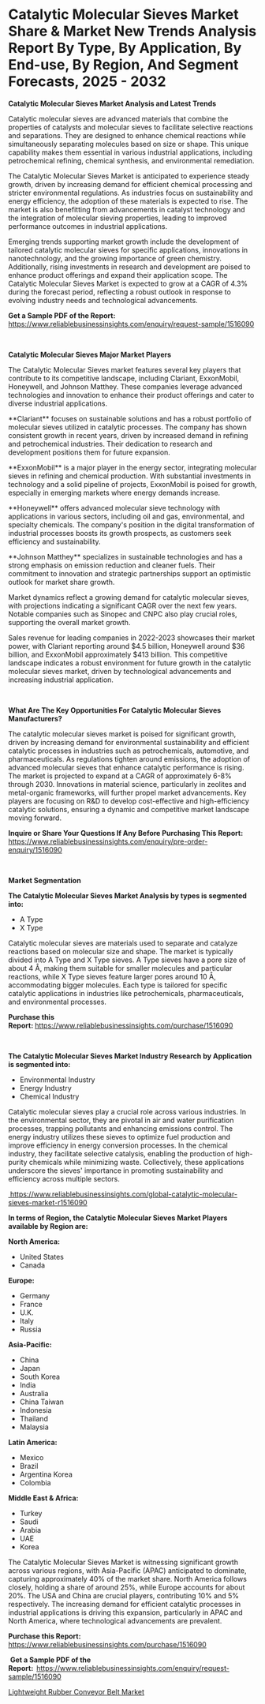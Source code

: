 <p><h1>Catalytic Molecular Sieves Market Share & Market New Trends Analysis Report By Type, By Application, By End-use, By Region, And Segment Forecasts, 2025 - 2032</h1></p><p><strong>Catalytic Molecular Sieves Market Analysis and Latest Trends</strong></p>
<p><p>Catalytic molecular sieves are advanced materials that combine the properties of catalysts and molecular sieves to facilitate selective reactions and separations. They are designed to enhance chemical reactions while simultaneously separating molecules based on size or shape. This unique capability makes them essential in various industrial applications, including petrochemical refining, chemical synthesis, and environmental remediation.</p><p>The Catalytic Molecular Sieves Market is anticipated to experience steady growth, driven by increasing demand for efficient chemical processing and stricter environmental regulations. As industries focus on sustainability and energy efficiency, the adoption of these materials is expected to rise. The market is also benefitting from advancements in catalyst technology and the integration of molecular sieving properties, leading to improved performance outcomes in industrial applications.</p><p>Emerging trends supporting market growth include the development of tailored catalytic molecular sieves for specific applications, innovations in nanotechnology, and the growing importance of green chemistry. Additionally, rising investments in research and development are poised to enhance product offerings and expand their application scope. The Catalytic Molecular Sieves Market is expected to grow at a CAGR of 4.3% during the forecast period, reflecting a robust outlook in response to evolving industry needs and technological advancements.</p></p>
<p><strong>Get a Sample PDF of the Report:&nbsp;</strong> <a href="https://www.reliablebusinessinsights.com/enquiry/request-sample/1516090?utm_campaign=3256&utm_medium=2&utm_source=Github&utm_content=ia&utm_term=29032025&utm_id=catalytic-molecular-sieves">https://www.reliablebusinessinsights.com/enquiry/request-sample/1516090</a></p>
<p>&nbsp;</p>
<p><strong>Catalytic Molecular Sieves Major Market Players</strong></p>
<p><p>The Catalytic Molecular Sieves market features several key players that contribute to its competitive landscape, including Clariant, ExxonMobil, Honeywell, and Johnson Matthey. These companies leverage advanced technologies and innovation to enhance their product offerings and cater to diverse industrial applications.</p><p>**Clariant** focuses on sustainable solutions and has a robust portfolio of molecular sieves utilized in catalytic processes. The company has shown consistent growth in recent years, driven by increased demand in refining and petrochemical industries. Their dedication to research and development positions them for future expansion.</p><p>**ExxonMobil** is a major player in the energy sector, integrating molecular sieves in refining and chemical production. With substantial investments in technology and a solid pipeline of projects, ExxonMobil is poised for growth, especially in emerging markets where energy demands increase.</p><p>**Honeywell** offers advanced molecular sieve technology with applications in various sectors, including oil and gas, environmental, and specialty chemicals. The company's position in the digital transformation of industrial processes boosts its growth prospects, as customers seek efficiency and sustainability.</p><p>**Johnson Matthey** specializes in sustainable technologies and has a strong emphasis on emission reduction and cleaner fuels. Their commitment to innovation and strategic partnerships support an optimistic outlook for market share growth.</p><p>Market dynamics reflect a growing demand for catalytic molecular sieves, with projections indicating a significant CAGR over the next few years. Notable companies such as Sinopec and CNPC also play crucial roles, supporting the overall market growth.</p><p>Sales revenue for leading companies in 2022-2023 showcases their market power, with Clariant reporting around $4.5 billion, Honeywell around $36 billion, and ExxonMobil approximately $413 billion. This competitive landscape indicates a robust environment for future growth in the catalytic molecular sieves market, driven by technological advancements and increasing industrial application.</p></p>
<p>&nbsp;</p>
<p><strong>What Are The Key Opportunities For Catalytic Molecular Sieves Manufacturers?</strong></p>
<p><p>The catalytic molecular sieves market is poised for significant growth, driven by increasing demand for environmental sustainability and efficient catalytic processes in industries such as petrochemicals, automotive, and pharmaceuticals. As regulations tighten around emissions, the adoption of advanced molecular sieves that enhance catalytic performance is rising. The market is projected to expand at a CAGR of approximately 6-8% through 2030. Innovations in material science, particularly in zeolites and metal-organic frameworks, will further propel market advancements. Key players are focusing on R&D to develop cost-effective and high-efficiency catalytic solutions, ensuring a dynamic and competitive market landscape moving forward.</p></p>
<p><strong>Inquire or Share Your Questions If Any Before Purchasing This Report:</strong> <a href="https://www.reliablebusinessinsights.com/enquiry/pre-order-enquiry/1516090?utm_campaign=3256&utm_medium=2&utm_source=Github&utm_content=ia&utm_term=29032025&utm_id=catalytic-molecular-sieves">https://www.reliablebusinessinsights.com/enquiry/pre-order-enquiry/1516090</a></p>
<p>&nbsp;</p>
<p><strong>Market Segmentation</strong></p>
<p><strong>The Catalytic Molecular Sieves Market Analysis by types is segmented into:</strong></p>
<p><ul><li>A Type</li><li>X Type</li></ul></p>
<p><p>Catalytic molecular sieves are materials used to separate and catalyze reactions based on molecular size and shape. The market is typically divided into A Type and X Type sieves. A Type sieves have a pore size of about 4 Å, making them suitable for smaller molecules and particular reactions, while X Type sieves feature larger pores around 10 Å, accommodating bigger molecules. Each type is tailored for specific catalytic applications in industries like petrochemicals, pharmaceuticals, and environmental processes.</p></p>
<p><strong>Purchase this Report:&nbsp;</strong><a href="https://www.reliablebusinessinsights.com/purchase/1516090?utm_campaign=3256&utm_medium=2&utm_source=Github&utm_content=ia&utm_term=29032025&utm_id=catalytic-molecular-sieves">https://www.reliablebusinessinsights.com/purchase/1516090</a></p>
<p>&nbsp;</p>
<p><strong>The Catalytic Molecular Sieves Market Industry Research by Application is segmented into:</strong></p>
<p><ul><li>Environmental Industry</li><li>Energy Industry</li><li>Chemical Industry</li></ul></p>
<p><p>Catalytic molecular sieves play a crucial role across various industries. In the environmental sector, they are pivotal in air and water purification processes, trapping pollutants and enhancing emissions control. The energy industry utilizes these sieves to optimize fuel production and improve efficiency in energy conversion processes. In the chemical industry, they facilitate selective catalysis, enabling the production of high-purity chemicals while minimizing waste. Collectively, these applications underscore the sieves' importance in promoting sustainability and efficiency across multiple sectors.</p></p>
<p><a href="https://www.reliablebusinessinsights.com/global-catalytic-molecular-sieves-market-r1516090?utm_campaign=3256&utm_medium=2&utm_source=Github&utm_content=ia&utm_term=29032025&utm_id=catalytic-molecular-sieves">&nbsp;https://www.reliablebusinessinsights.com/global-catalytic-molecular-sieves-market-r1516090</a></p>
<p><strong>In terms of Region, the Catalytic Molecular Sieves Market Players available by Region are:</strong></p>
<p>
    <p> <strong> North America: </strong>
        <ul>
            <li>United States</li>
            <li>Canada</li>
        </ul>
        </p> 
    <p> <strong> Europe: </strong>
        <ul>
            <li>Germany</li>
            <li>France</li>
            <li>U.K.</li>
            <li>Italy</li>
            <li>Russia</li>
        </ul>
        </p> 
    <p> <strong> Asia-Pacific: </strong>
        <ul>
            <li>China</li>
            <li>Japan</li>
            <li>South Korea</li>
            <li>India</li>
            <li>Australia</li>
            <li>China Taiwan</li>
            <li>Indonesia</li>
            <li>Thailand</li>
            <li>Malaysia</li>
        </ul>
        </p> 
    <p> <strong> Latin America: </strong>
        <ul>
            <li>Mexico</li>
            <li>Brazil</li>
            <li>Argentina Korea</li>
            <li>Colombia</li>
        </ul>
        </p> 
    <p> <strong> Middle East & Africa: </strong>
        <ul>
            <li>Turkey</li>
            <li>Saudi</li>
            <li>Arabia</li>
            <li>UAE</li>
            <li>Korea</li>
        </ul>
    </p>
    </p>
<p><p>The Catalytic Molecular Sieves Market is witnessing significant growth across various regions, with Asia-Pacific (APAC) anticipated to dominate, capturing approximately 40% of the market share. North America follows closely, holding a share of around 25%, while Europe accounts for about 20%. The USA and China are crucial players, contributing 10% and 5% respectively. The increasing demand for efficient catalytic processes in industrial applications is driving this expansion, particularly in APAC and North America, where technological advancements are prevalent.</p></p>
<p><strong>Purchase this Report: </strong><a href="https://www.reliablebusinessinsights.com/purchase/1516090?utm_campaign=3256&utm_medium=2&utm_source=Github&utm_content=ia&utm_term=29032025&utm_id=catalytic-molecular-sieves">https://www.reliablebusinessinsights.com/purchase/1516090</a></p>
<p>&nbsp;<strong>Get a Sample PDF of the Report:&nbsp;&nbsp;</strong><a href="https://www.reliablebusinessinsights.com/enquiry/request-sample/1516090?utm_campaign=3256&utm_medium=2&utm_source=Github&utm_content=ia&utm_term=29032025&utm_id=catalytic-molecular-sieves">https://www.reliablebusinessinsights.com/enquiry/request-sample/1516090</a></p>
<p><strong></strong></p>
<p><p><a href="https://github.com/lestymbango/Market-Research-Report-List-1/blob/main/lightweight-rubber-conveyor-belt-market.md?utm_campaign=3256&utm_medium=2&utm_source=Github&utm_content=ia&utm_term=29032025&utm_id=catalytic-molecular-sieves">Lightweight Rubber Conveyor Belt Market</a></p></p>
